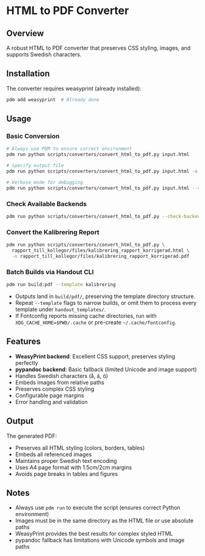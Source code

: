 # HTML to PDF Converter

## Overview
A robust HTML to PDF converter that preserves CSS styling, images, and supports Swedish characters.

## Installation
The converter requires weasyprint (already installed):
```bash
pdm add weasyprint  # Already done
```

## Usage

### Basic Conversion
```bash
# Always use PDM to ensure correct environment
pdm run python scripts/converters/convert_html_to_pdf.py input.html

# Specify output file
pdm run python scripts/converters/convert_html_to_pdf.py input.html -o output.pdf

# Verbose mode for debugging
pdm run python scripts/converters/convert_html_to_pdf.py input.html --verbose
```

### Check Available Backends
```bash
pdm run python scripts/converters/convert_html_to_pdf.py --check-backends
```

### Convert the Kalibrering Report
```bash
pdm run python scripts/converters/convert_html_to_pdf.py \
  rapport_till_kollegor/files/kalibrering_rapport_korrigerad.html \
  -o rapport_till_kollegor/files/kalibrering_rapport_korrigerad.pdf
```

### Batch Builds via Handout CLI
```bash
pdm run build:pdf --template kalibrering
```
- Outputs land in `build/pdf/`, preserving the template directory structure.
- Repeat `--template` flags to narrow builds, or omit them to process every template under `handout_templates/`.
- If Fontconfig reports missing cache directories, run with `XDG_CACHE_HOME=$PWD/.cache` or pre-create `~/.cache/fontconfig`.

## Features
- **WeasyPrint backend**: Excellent CSS support, preserves styling perfectly
- **pypandoc backend**: Basic fallback (limited Unicode and image support)
- Handles Swedish characters (å, ä, ö)
- Embeds images from relative paths
- Preserves complex CSS styling
- Configurable page margins
- Error handling and validation

## Output
The generated PDF:
- Preserves all HTML styling (colors, borders, tables)
- Embeds all referenced images
- Maintains proper Swedish text encoding
- Uses A4 page format with 1.5cm/2cm margins
- Avoids page breaks in tables and figures

## Notes
- Always use `pdm run` to execute the script (ensures correct Python environment)
- Images must be in the same directory as the HTML file or use absolute paths
- WeasyPrint provides the best results for complex styled HTML
- pypandoc fallback has limitations with Unicode symbols and image paths
